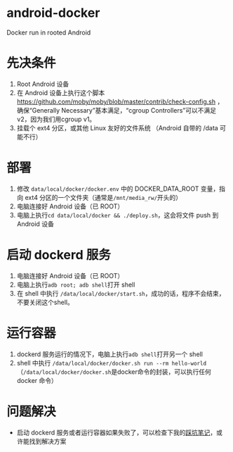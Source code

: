 # android-docker
Docker run in rooted Android

# 先决条件
1. Root Android 设备
2. 在 Android 设备上执行这个脚本 https://github.com/moby/moby/blob/master/contrib/check-config.sh ，确保“Generally Necessary”基本满足，“cgroup Controllers”可以不满足v2，因为我们用cgroup v1。
3. 挂载个 ext4 分区，或其他 Linux 友好的文件系统 （Android 自带的 /data 可能不行）

# 部署
1. 修改 `data/local/docker/docker.env` 中的 DOCKER_DATA_ROOT 变量，指向 ext4 分区的一个文件夹（通常是`/mnt/media_rw/`开头的）
1. 电脑连接好 Android 设备（已 ROOT）
2. 电脑上执行`cd data/local/docker && ./deploy.sh`，这会将文件 push 到 Android 设备

# 启动 dockerd 服务
1. 电脑连接好 Android 设备（已 ROOT）
2. 电脑上执行`adb root; adb shell`打开 shell
3. 在 shell 中执行 `/data/local/docker/start.sh`，成功的话，程序不会结束，不要关闭这个shell。

# 运行容器
1. dockerd 服务运行的情况下，电脑上执行`adb shell`打开另一个 shell
2. shell 中执行 `/data/local/docker/docker.sh run --rm hello-world`
（`/data/local/docker/docker.sh`是docker命令的封装，可以执行任何 docker 命令）

# 问题解决
* 启动 dockerd 服务或者运行容器如果失败了，可以检查下我的[踩坑笔记](Note.md)，或许能找到解决方案
